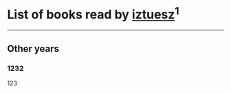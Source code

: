 # List of books read by [iztuesz](https://plus.google.com/u/0/100877468102766148730/)<sup>1</sup>
---

## Other years

### 1232
123




